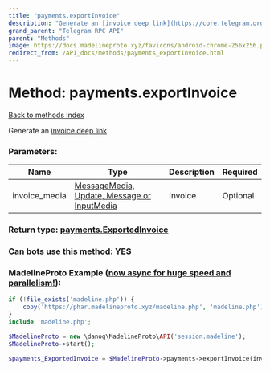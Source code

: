 ```yaml
---
title: "payments.exportInvoice"
description: "Generate an [invoice deep link](https://core.telegram.org/api/links#invoice-links)"
grand_parent: "Telegram RPC API"
parent: "Methods"
image: https://docs.madelineproto.xyz/favicons/android-chrome-256x256.png
redirect_from: /API_docs/methods/payments_exportInvoice.html
---
```

# Method: payments.exportInvoice
[Back to methods index](index.html)



Generate an [invoice deep link](https://core.telegram.org/api/links#invoice-links)

### Parameters:

| Name     |    Type       | Description | Required |
|----------|---------------|-------------|----------|
|invoice\_media|[MessageMedia, Update, Message or InputMedia](/API_docs/types/InputMedia.html) | Invoice | Optional|


### Return type: [payments.ExportedInvoice](/API_docs/types/payments.ExportedInvoice.html)

### Can bots use this method: **YES**


### MadelineProto Example ([now async for huge speed and parallelism!](https://docs.madelineproto.xyz/docs/ASYNC.html)):


```php
if (!file_exists('madeline.php')) {
    copy('https://phar.madelineproto.xyz/madeline.php', 'madeline.php');
}
include 'madeline.php';

$MadelineProto = new \danog\MadelineProto\API('session.madeline');
$MadelineProto->start();

$payments_ExportedInvoice = $MadelineProto->payments->exportInvoice(invoice_media: InputMedia, );
```

